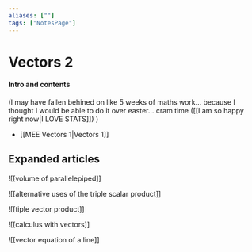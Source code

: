 ```yaml
---
aliases: [""]
tags: ["NotesPage"]
---
```


# Vectors 2

#### Intro and contents
(I may have fallen behined on like 5 weeks of maths work... because I thought I would be able to do it over easter... cram time ([[I am so happy right now|I LOVE STATS]]) )
- [[MEE Vectors 1|Vectors 1]]


## Expanded articles
![[volume of parallelepiped]]

![[alternative uses of the triple scalar product]]

![[tiple vector product]]

![[calculus with vectors]]

![[vector equation of a line]]